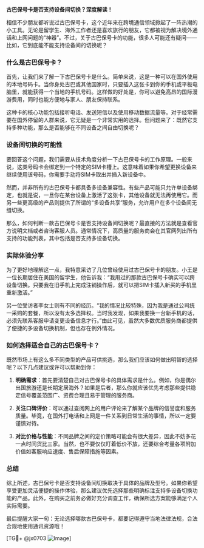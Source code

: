 **古巴保号卡是否支持设备间切换？深度解读！**

相信不少朋友都听说过古巴保号卡，这个近年来在跨境通信领域掀起了一阵热潮的小工具。无论是留学生、海外工作者还是喜欢旅行的朋友，它都被视为解决境外通话和上网问题的“神器”。不过，关于古巴保号卡的功能，很多人可能还有疑问——比如，它到底能不能支持设备间的切换呢？

### 什么是古巴保号卡？

首先，让我们来了解一下古巴保号卡是什么。简单来说，这是一种可以在国外使用的本地号码卡。当你身处古巴或其他国家时，只要插入这张卡到你的手机或平板电脑里，就能获得一个当地的手机号码。这样做的好处是，你可以避免高昂的国际漫游费用，同时也能方便地与家人、朋友保持联系。

这种卡的核心功能包括接听电话、发送短信以及使用移动数据流量等。对于经常需要在国外停留的人群来说，它无疑是一个非常实用的选择。但问题来了：既然它支持多种功能，那么是否能够在不同设备之间自由切换呢？

### 设备间切换的可能性

要回答这个问题，我们需要从技术角度分析一下古巴保号卡的工作原理。一般来说，这类号码卡会绑定到一个特定的SIM卡槽上。这意味着如果你希望更换设备来继续使用该号码，你需要手动将SIM卡取出并插入新设备中。

然而，并非所有的古巴保号卡都具备多设备兼容性。有些产品可能只允许单设备绑定，也就是说，一旦你在某台设备上激活了这张卡，其他设备就无法再使用它。而另一些更高级的产品则提供了所谓的“多设备共享”服务，允许用户在多个设备间无缝切换。

那么，如何判断一款古巴保号卡是否支持设备间切换呢？最直接的方法就是查看官方说明文档或者咨询客服人员。通常情况下，高质量的服务商会在其官网列出所有支持的功能列表，其中包括是否支持多设备切换。

### 实际体验分享

为了更好地理解这一点，我特意采访了几位曾经使用过古巴保号卡的朋友。小王是一位长期居住在美国的留学生，他告诉我：“我用过的那款古巴保号卡确实可以跨设备切换。只要我在旧手机上完成注销操作后，就可以把SIM卡插入新买的手机里重新激活。”

另一位受访者李女士则有不同的经历。“我的情况比较特殊，因为我是通过公司统一采购的套餐，所以没有太多选择权。当时我发现，如果我要换一台新手机的话，必须先联系客服申请变更设备信息才行。”由此可见，虽然大多数优质服务商都提供了便捷的多设备切换机制，但也存在例外情况。

### 如何选择适合自己的古巴保号卡？

既然市场上有这么多不同类型的产品可供挑选，那么我们应该如何做出明智的选择呢？以下几点建议或许可以帮助到你：

1. **明确需求**：首先要清楚自己对古巴保号卡的具体需求是什么。例如，你是偶尔出国旅游还是长期定居海外？如果是后者，那么你就应该优先考虑那些提供稳定信号覆盖范围广、资费合理且易于管理的服务商。
   
2. **关注口碑评价**：可以通过查阅网上的用户评论来了解某个品牌的信誉度和服务质量。毕竟，在国外打电话和上网是一件关系到日常生活的事情，所以一定要谨慎对待。

3. **对比价格与性能**：不同品牌之间的定价策略可能会有很大差异，因此不妨多花一点时间货比三家。当然，也不要仅仅盯着低价不放，还要综合考量各项附加价值如客服响应速度、售后保障措施等因素。

### 总结

综上所述，古巴保号卡是否支持设备间切换取决于具体的品牌及型号。如果你希望享受更加灵活便捷的操作体验，那么建议优先选择那些明确标注支持多设备切换功能的产品。此外，在购买之前务必做好充分调查工作，确保所选方案能够满足个人实际需要。

最后提醒大家一句：无论选择哪款古巴保号卡，都要记得遵守当地法律法规，合法合规地使用通讯资源哦！

[TG💪+ @jx0703 ![Image](https://github.com/user-attachments/assets/dbca1d08-cadb-493c-b0ec-ad6f7a83f270)]